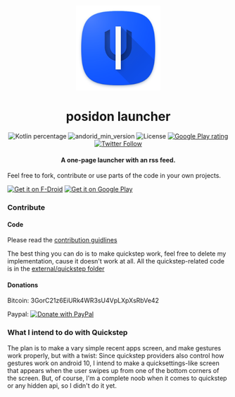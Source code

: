 
<div align="center">
  <p><img width=192px src="/fastlane/metadata/android/en-US/images/icon.png"/></p>
  <h1>posidon launcher</h1>
</div>
<div align="center">
  
![Kotlin percentage](https://img.shields.io/badge/kotlin-100%25-6779F6)
![andorid_min_version](https://img.shields.io/badge/minSdk-21-3DDC84)
![License](https://img.shields.io/github/license/leoxshn/posidonLauncher?color=ff8800)
[![Google Play rating](https://img.shields.io/endpoint?color=00D1FF&label=rating&url=https://api-playstore.rajkumaar.co.in/rating?id=posidon.launcher)](https://play.google.com/store/apps/details?id=posidon.launcher)
[![Twitter Follow](https://img.shields.io/twitter/follow/posidon?style=social)](https://twitter.com/posidon)

#### A one-page launcher with an rss feed.
</div>

Feel free to fork, contribute or use parts of the code in your own projects.

[<img src="https://fdroid.gitlab.io/artwork/badge/get-it-on.png"
     alt="Get it on F-Droid"
     height="80">](https://www.f-droid.org/packages/posidon.launcher/)
[<img src="https://play.google.com/intl/en_us/badges/images/generic/en-play-badge.png"
     alt="Get it on Google Play"
     height="80">](https://play.google.com/store/apps/details?id=posidon.launcher)

### Contribute

#### Code
Please read the [contribution guidlines](CODE_GUIDELINES.md)

The best thing you can do is to make quickstep work, feel free to delete my implementation, cause it doesn't work at all. All the quickstep-related code is in the [external/quickstep folder](app/src/main/java/posidon/launcher/external/quickstep)

#### Donations

Bitcoin: 3GorC21z6EiURk4WR3sU4VpLXpXsRbVe42

Paypal:
<a href="https://www.paypal.com/cgi-bin/webscr?cmd=_s-xclick&hosted_button_id=HGZADEVYSUZAY&source=url">
<img alt="Donate with PayPal" src="https://www.paypalobjects.com/en_US/i/btn/btn_donate_SM.gif"/>
</a>

### What I intend to do with Quickstep
The plan is to make a vary simple recent apps screen, and make gestures work properly, but with a twist:
Since quickstep providers also control how gestures work on android 10, I intend to make a quicksettings-like screen that appears when the user swipes up from one of the bottom corners of the screen. But, of course, I'm a complete noob when it comes to quickstep or any hidden api, so I didn't do it yet.
